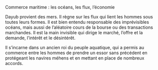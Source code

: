 Commerce maritime : les océans, les flux, l’économie

Dayub provient des mers. Il règne sur les flux qui lient les hommes sous toutes leurs formes. Il est bien entendu responsable des imprévisibles océans, mais aussi de l’aléatoire cours de la bourse ou des transactions marchandes. Il est la main invisible qui dirige le marché, l’offre et la demande, l’intérêt et le désintérêt.

Il s’incarne dans un ancien roi du peuple aquatique, qui a permis au commerce entre les hommes de prendre un essor sans précédent en protégeant les navires méhens et en mettant en place de nombreux accords.